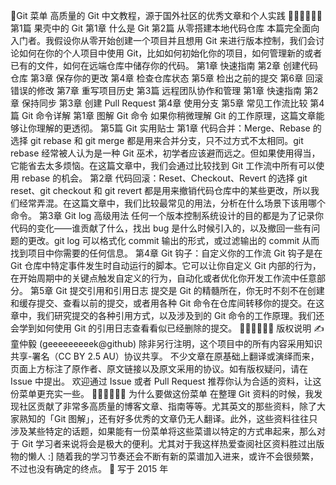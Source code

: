 🥡Git 菜单 高质量的 Git 中文教程，源于国外社区的优秀文章和个人实践 🥢🥢🥢🥢🥢🥢 第1篇 果壳中的 Git 第1章 什么是 Git 第2篇 从零搭建本地代码仓库 本篇完全面向入门者。我假设你从零开始创建一个项目并且想用 Git 来进行版本控制，我们会讨论如何在你的个人项目中使用 Git，比如如何初始化你的项目，如何管理新的或者已有的文件，如何在远端仓库中储存你的代码。 第1章 快速指南 第2章 创建代码仓库 第3章 保存你的更改 第4章 检查仓库状态 第5章 检出之前的提交 第6章 回滚错误的修改 第7章 重写项目历史 第3篇 远程团队协作和管理 第1章 快速指南 第2章 保持同步 第3章 创建 Pull Request 第4章 使用分支 第5章 常见工作流比较 第4篇 Git 命令详解 第1章 图解 Git 命令 如果你稍微理解 Git 的工作原理，这篇文章能够让你理解的更透彻。 第5篇 Git 实用贴士 第1章 代码合并：Merge、Rebase 的选择 git rebase 和 git merge 都是用来合并分支，只不过方式不太相同。git rebase 经常被人认为是一种 Git 巫术，初学者应该避而远之。但如果使用得当，它能省去太多烦恼。在这篇文章中，我们会通过比较找到 Git 工作流中所有可以使用 rebase 的机会。 第2章 代码回滚：Reset、Checkout、Revert 的选择 git reset、git checkout 和 git revert 都是用来撤销代码仓库中的某些更改，所以我们经常弄混。在这篇文章中，我们比较最常见的用法，分析在什么场景下该用哪个命令。 第3章 Git log 高级用法 任何一个版本控制系统设计的目的都是为了记录你代码的变化——谁贡献了什么，找出 bug 是什么时候引入的，以及撤回一些有问题的更改。git log 可以格式化 commit 输出的形式，或过滤输出的 commit 从而找到项目中你需要的任何信息。 第4章 Git 钩子：自定义你的工作流 Git 钩子是在 Git 仓库中特定事件发生时自动运行的脚本。它可以让你自定义 Git 内部的行为，在开始周期中的关键点触发自定义的行为，自动化或者优化你开发工作流中任意部分。 第5章 Git 提交引用和引用日志 提交是 Git 的精髓所在，你无时不刻不在创建和缓存提交、查看以前的提交，或者用各种 Git 命令在仓库间转移你的提交。在这章中，我们研究提交的各种引用方式，以及涉及到的 Git 命令的工作原理。我们还会学到如何使用 Git 的引用日志查看看似已经删除的提交。 🥢🥢🥢🥢🥢🥢 版权说明 ✍️ 童仲毅 (geeeeeeeeek@github) 除非另行注明，这个项目中的所有内容采用知识共享-署名（CC BY 2.5 AU）协议共享。 不少文章在原基础上翻译或演绎而来，页面上方标注了原作者、原文链接以及原文采用的协议。如有版权疑问，请在 Issue 中提出。 欢迎通过 Issue 或者 Pull Request 推荐你认为合适的资料，让这份菜单更充实一些。 🥢🥢🥢🥢🥢🥢 为什么要做这份菜单 在整理 Git 资料的时候，我发现社区贡献了非常多高质量的博客文章、指南等等。尤其英文的那些资料，除了大家熟知的「Git 图解」，还有好多优秀的文章仍无人翻译。此外，这些资料往往只涉及某些特定的话题，如果能有一份菜单将这些菜谱以特定的方式串起来，那么对于 Git 学习者来说将会是极大的便利。尤其对于我这样热爱查阅社区资料胜过出版物的懒人 :] 随着我的学习节奏还会不断有新的菜谱加入进来，或许不会很频繁，不过也没有确定的终点。 📅 写于 2015 年